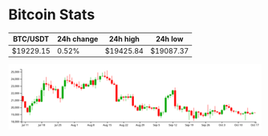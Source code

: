 # Bitcoin Stats

BTC/USDT|24h change|24h high|24h low|
|---|---|---|---|
|$19229.15|0.52%|$19425.84|$19087.37|

<img src="./chart.svg">

